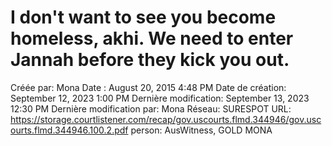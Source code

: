 # I don't want to see you become homeless, akhi. We need to enter Jannah before they kick you out.

Créée par: Mona
Date : August 20, 2015 4:48 PM
Date de création: September 12, 2023 1:00 PM
Dernière modification: September 13, 2023 12:30 PM
Dernière modification par: Mona
Réseau: SURESPOT
URL: https://storage.courtlistener.com/recap/gov.uscourts.flmd.344946/gov.uscourts.flmd.344946.100.2.pdf
person: AusWitness, GOLD MONA